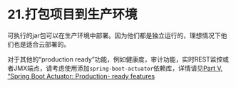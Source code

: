 # 21.打包项目到生产环境

可执行的jar包可以在生产环境中部署。因为他们都是独立运行的，理想情况下他们也是适合云部署的。

对于其他的“production ready”功能，例如健康度，审计功能，实时REST监控或者JMX端点，请考虑使用添加`spring-boot-actuator`依赖库，详情请见[Part V, “Spring Boot Actuator: Production- ready features]()

